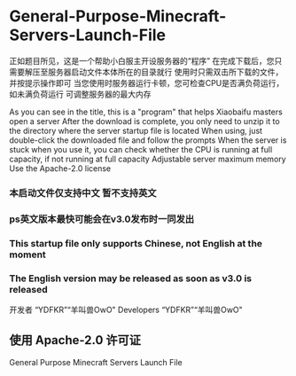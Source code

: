 # General-Purpose-Minecraft-Servers-Launch-File
正如题目所见，这是一个帮助小白服主开设服务器的“程序”
在完成下载后，您只需要解压至服务器启动文件本体所在的目录就行
使用时只需双击所下载的文件，并按提示操作即可
当您使用时服务器运行卡顿，您可检查CPU是否满负荷运行，如未满负荷运行
可调整服务器的最大内存

As you can see in the title, this is a "program" that helps Xiaobaifu masters open a server
After the download is complete, you only need to unzip it to the directory where the server startup file is located
When using, just double-click the downloaded file and follow the prompts
When the server is stuck when you use it, you can check whether the CPU is running at full capacity, if not running at full capacity
Adjustable server maximum memory
Use the Apache-2.0 license

### 本启动文件仅支持中文 暂不支持英文
### ps英文版本最快可能会在v3.0发布时一同发出
### This startup file only supports Chinese, not English at the moment
### The English version may be released as soon as v3.0 is released

开发者 “YDFKR”“羊叫兽OwO"
Developers “YDFKR”“羊叫兽OwO"

## 使用 Apache-2.0 许可证

General Purpose Minecraft Servers Launch File

